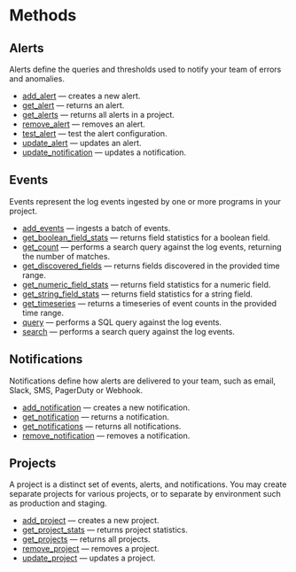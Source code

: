 # Methods

## Alerts

Alerts define the queries and thresholds used to notify your team of errors and anomalies.

  - [add_alert](./add_alert.md) — creates a new alert.
  - [get_alert](./get_alert.md) — returns an alert.
  - [get_alerts](./get_alerts.md) — returns all alerts in a project.
  - [remove_alert](./remove_alert.md) — removes an alert.
  - [test_alert](./test_alert.md) — test the alert configuration.
  - [update_alert](./update_alert.md) — updates an alert.
  - [update_notification](./update_notification.md) — updates a notification.

## Events

Events represent the log events ingested by one or more programs in your project.

  - [add_events](./add_events.md) — ingests a batch of events.
  - [get_boolean_field_stats](./get_boolean_field_stats.md) — returns field statistics for a boolean field.
  - [get_count](./get_count.md) — performs a search query against the log events, returning the number of matches.
  - [get_discovered_fields](./get_discovered_fields.md) — returns fields discovered in the provided time range.
  - [get_numeric_field_stats](./get_numeric_field_stats.md) — returns field statistics for a numeric field.
  - [get_string_field_stats](./get_string_field_stats.md) — returns field statistics for a string field.
  - [get_timeseries](./get_timeseries.md) — returns a timeseries of event counts in the provided time range.
  - [query](./query.md) — performs a SQL query against the log events.
  - [search](./search.md) — performs a search query against the log events.

## Notifications

Notifications define how alerts are delivered to your team, such as email, Slack, SMS, PagerDuty or Webhook.

  - [add_notification](./add_notification.md) — creates a new notification.
  - [get_notification](./get_notification.md) — returns a notification.
  - [get_notifications](./get_notifications.md) — returns all notifications.
  - [remove_notification](./remove_notification.md) — removes a notification.

## Projects

A project is a distinct set of events, alerts, and notifications. You may create separate projects for various projects, or to separate by environment such as production and staging.

  - [add_project](./add_project.md) — creates a new project.
  - [get_project_stats](./get_project_stats.md) — returns project statistics.
  - [get_projects](./get_projects.md) — returns all projects.
  - [remove_project](./remove_project.md) — removes a project.
  - [update_project](./update_project.md) — updates a project.

